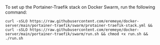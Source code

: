 To set up the Portainer-Traefik stack on Docker Swarm, run the following command:

```
curl -sSLO https://raw.githubusercontent.com/eremeye/docker-server/main/portainer-traefik/swarm/protainer-traefik-stack.yml && curl -sSLO https://raw.githubusercontent.com/eremeye/docker-server/main/portainer-traefik/swarm/run.sh && chmod +x run.sh && ./run.sh
```
